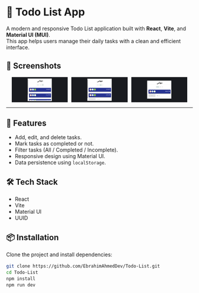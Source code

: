 # 📝 Todo List App

A modern and responsive Todo List application built with **React**, **Vite**, and **Material UI (MUI)**.  
This app helps users manage their daily tasks with a clean and efficient interface.

## 📸 Screenshots

<div style="display: flex; justify-content: center; gap: 10px;">

  <img src="src/assets/README/Screenshot%202025-05-31%20104151.png" alt="screenshot" width="30%" />

  <img src="src/assets/README/Screenshot%202025-05-31%20104224.png" alt="screenshot" width="30%" />

  <img src="src/assets/README/Screenshot%202025-05-31%20104241.png" alt="screenshot" width="30%" />

</div>

---

## 🚀 Features

- Add, edit, and delete tasks.
- Mark tasks as completed or not.
- Filter tasks (All / Completed / Incomplete).
- Responsive design using Material UI.
- Data persistence using `localStorage`.

## 🛠️ Tech Stack

- React
- Vite
- Material UI
- UUID

## 📦 Installation

Clone the project and install dependencies:

```bash
git clone https://github.com/EbrahimAhmedDev/Todo-List.git
cd Todo-List
npm install
npm run dev
